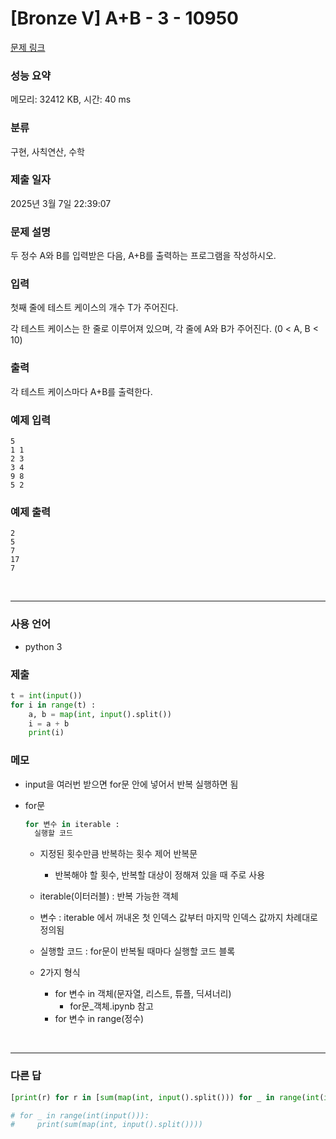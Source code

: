 # [Bronze V] A+B - 3 - 10950

[문제 링크](https://www.acmicpc.net/problem/10950)

### 성능 요약

메모리: 32412 KB, 시간: 40 ms

### 분류

구현, 사칙연산, 수학

### 제출 일자

2025년 3월 7일 22:39:07

### 문제 설명

<p>두 정수 A와 B를 입력받은 다음, A+B를 출력하는 프로그램을 작성하시오.</p>

### 입력

 <p>첫째 줄에 테스트 케이스의 개수 T가 주어진다.</p>

<p>각 테스트 케이스는 한 줄로 이루어져 있으며, 각 줄에 A와 B가 주어진다. (0 < A, B < 10)</p>

### 출력

 <p>각 테스트 케이스마다 A+B를 출력한다.</p>

### 예제 입력

```
5
1 1
2 3
3 4
9 8
5 2
```

### 예제 출력

```
2
5
7
17
7
```

<br>

---

### 사용 언어

- python 3

### 제출

```python
t = int(input())
for i in range(t) :
    a, b = map(int, input().split())
    i = a + b
    print(i)
```

### 메모

- input을 여러번 받으면 for문 안에 넣어서 반복 실행하면 됨
- for문

  ```python
  for 변수 in iterable :
    실행할 코드
  ```

  - 지정된 횟수만큼 반복하는 횟수 제어 반복문

    - 반복해야 할 횟수, 반복할 대상이 정해져 있을 때 주로 사용

  - iterable(이터러블) : 반복 가능한 객체
  - 변수 : iterable 에서 꺼내온 첫 인덱스 값부터 마지막 인덱스 값까지 차례대로 정의됨
  - 실행할 코드 : for문이 반복될 때마다 실행할 코드 블록

  - 2가지 형식

    - for 변수 in 객체(문자열, 리스트, 튜플, 딕셔너리)
      - for문\_객체.ipynb 참고
    - for 변수 in range(정수)

<br>

---

### 다른 답

```python
[print(r) for r in [sum(map(int, input().split())) for _ in range(int(input()))]]

# for _ in range(int(input())):
#     print(sum(map(int, input().split())))
```
